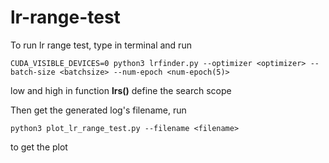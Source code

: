 # lr-range-test
To run lr range test, type in terminal and run
```
CUDA_VISIBLE_DEVICES=0 python3 lrfinder.py --optimizer <optimizer> --batch-size <batchsize> --num-epoch <num-epoch(5)>
```
low and high in function **lrs()** define the search scope
  
  
  
Then get the generated log's filename, run
```
python3 plot_lr_range_test.py --filename <filename>
```
to get the plot
